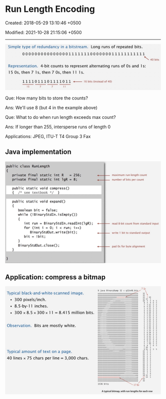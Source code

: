 # Run Length Encoding

Created: 2018-05-29 13:10:46 +0500

Modified: 2021-10-28 21:15:06 +0500

---

![](media/Run-Length-Encoding-image1.jpeg)

Que: How many bits to store the counts?

Ans: We'll use 8 (but 4 in the example above)

Que: What to do when run length exceeds max count?

Ans: If longer than 255, intersperse runs of length 0

Applications: JPEG, ITU-T T4 Group 3 Fax

## Java implementation

![](media/Run-Length-Encoding-image2.jpeg)

## Application: compress a bitmap

![](media/Run-Length-Encoding-image3.jpeg)
